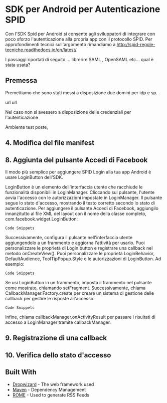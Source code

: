 # SDK per Android per Autenticazione SPID
Con l'SDK Spid per Android si consente agli sviluppatori di integrare con poco sforzo l'autenticazione alla propria app con il protocollo SPID.
Per approfondimenti tecnici sull'argomento rimandiamo a http://spid-regole-tecniche.readthedocs.io/en/latest/

I passaggi riportati di seguito ... librerire SAML , OpenSAML etc... qual è stata usata?



## Premessa
Premettiamo che sono stati messi a disposizione due domini per idp e sp.

url
url

Nel caso non si avessero a disposizione delle credenziali per l'autenticazione 

Ambiente test poste, 


## 4. Modifica del file manifest

## 8. Aggiunta del pulsante Accedi di Facebook
Il modo più semplice per aggiungere SPID Login alla tua app Android è usare LoginButton dell'SDK. 

LoginButton è un elemento dell'interfaccia utente che racchiude le funzionalità disponibili in LoginManager. Cliccando sul pulsante, l'utente avvia l'accesso con le autorizzazioni impostate in LoginManager. Il pulsante segue lo stato d'accesso, mostrando il testo corretto secondo lo stato di autenticazione.
Per aggiungere il pulsante Accedi di Facebook, aggiungilo innanzitutto al file XML del layout con il nome della classe completo, com.facebook.widget.LoginButton:
```
Code Snippets
```

Successivamente, configura il pulsante nell'interfaccia utente aggiungendolo a un frammento e aggiorna l'attività per usarlo.
Puoi personalizzare le proprietà di Login button e registrare una callback nel metodo onCreateView(). Puoi personalizzare le proprietà LoginBehavior, DefaultAudience, ToolTipPopup.Style e le autorizzazioni di LoginButton. Ad esempio:
```
Code Snippets
```
Se usi LoginButton in un frammento, imposta il frammento nel pulsante come mostrato, chiamando setFragment. Successivamente, chiama CallbackManager.Factory.create per creare un sistema di gestione delle callback per gestire le risposte all'accesso.

```
Code Snippets
```
Infine, chiama callbackManager.onActivityResult per passare i risultati di accesso a LoginManager tramite callbackManager.

## 9. Registrazione di una callback

## 10. Verifica dello stato d'accesso





## Built With
* [Dropwizard](http://www.dropwizard.io/1.0.2/docs/) - The web framework used
* [Maven](https://maven.apache.org/) - Dependency Management
* [ROME](https://rometools.github.io/rome/) - Used to generate RSS Feeds
